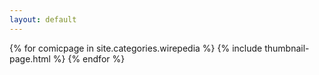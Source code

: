 ```yaml
---
layout: default
---
```


{% for comicpage in site.categories.wirepedia %}
{% include thumbnail-page.html %}
{% endfor %}

